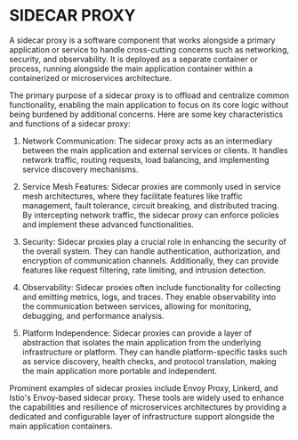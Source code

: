 # SIDECAR PROXY

A sidecar proxy is a software component that works alongside a primary application or service to handle cross-cutting concerns such as networking, security, and observability. It is deployed as a separate container or process, running alongside the main application container within a containerized or microservices architecture.

The primary purpose of a sidecar proxy is to offload and centralize common functionality, enabling the main application to focus on its core logic without being burdened by additional concerns. Here are some key characteristics and functions of a sidecar proxy:

1. Network Communication: The sidecar proxy acts as an intermediary between the main application and external services or clients. It handles network traffic, routing requests, load balancing, and implementing service discovery mechanisms.

2. Service Mesh Features: Sidecar proxies are commonly used in service mesh architectures, where they facilitate features like traffic management, fault tolerance, circuit breaking, and distributed tracing. By intercepting network traffic, the sidecar proxy can enforce policies and implement these advanced functionalities.

3. Security: Sidecar proxies play a crucial role in enhancing the security of the overall system. They can handle authentication, authorization, and encryption of communication channels. Additionally, they can provide features like request filtering, rate limiting, and intrusion detection.

4. Observability: Sidecar proxies often include functionality for collecting and emitting metrics, logs, and traces. They enable observability into the communication between services, allowing for monitoring, debugging, and performance analysis.

5. Platform Independence: Sidecar proxies can provide a layer of abstraction that isolates the main application from the underlying infrastructure or platform. They can handle platform-specific tasks such as service discovery, health checks, and protocol translation, making the main application more portable and independent.

Prominent examples of sidecar proxies include Envoy Proxy, Linkerd, and Istio's Envoy-based sidecar proxy. These tools are widely used to enhance the capabilities and resilience of microservices architectures by providing a dedicated and configurable layer of infrastructure support alongside the main application containers.
